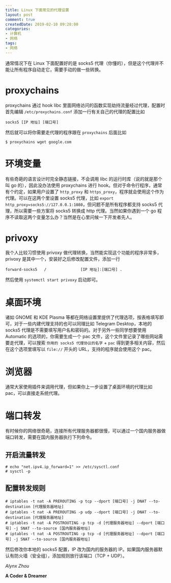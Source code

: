 ```yaml
---
title: Linux 下面常见的代理设置
layout: post
comment: true
createdDate: 2019-02-10 09:28:00
categories:
- 计算机
- 网络
tags:
- 网络
---
```

通常情况下在 Linux 下面配置好的是 socks5 代理（你懂的），但是这个代理并不能让所有程序自动走它，需要手动的做一些转换。

<!--more-->

# proxychains

proxychains 通过 hook libc 里面网络访问的函数实现劫持流量经过代理，配置时首先编辑 `/etc/proxychains.conf` 添加一行有关自己的代理的配置比如

```
socks5 [IP 地址] [端口号]
```

然后就可以将你需要走代理的程序跟在 `proxychains` 后面比如

```
$ proxychains wget google.com
```

# 环境变量

有些奇葩的语言设计时完全静态链接，不会调用 libc 的运行时库（说的就是那个叫 go 的），因此没办法使用 proxychains 进行 hook。但对于命令行程序，通常有个约定，如果用户设置了 `http_proxy` 和 `https_proxy`，程序就会使用这个作为代理。可以在这两个里设置 socks5 代理，比如 `export http_proxy=socks5://127.0.0.1:1080`，但问题不是所有程序都支持 socks5 代理，所以需要一些方案将 socks5 转换成 http 代理。当然如果你遇到一个 go 程序不读取这两个变量怎么办？当然是在心里问候一下开发者先人。

# privoxy

我个人比较习惯使用 privoxy 做代理转换，当然能实现这个功能的程序非常多，privoxy 是其中一个，安装好之后修改配置文件，添加一行

```
forward-socks5   /               [IP 地址]:[端口号] .
```

然后使用 `systemctl start privoxy` 启动即可。

# 桌面环境

诸如 GNOME 和 KDE Plasma 等都在网络设置里提供了代理选项，按表格填写即可，对于一些内建代理支持的也可以同理比如 Telegram Desktop，本地的 socks5 代理是不需要填写用户名和密码的。对于另外一些同学想要使用 Automatic 的选项的，你需要生成一个 pac 文件，这个文件里记录了哪些网站需要走代理，可以搜索 `你用的 socks5 代理协议的名字` + `pac` 得到更多相关内容，然后在这个选项里填写以 `file://` 开头的 URL，支持的程序就会使用这个 pac。

# 浏览器

通常大家使用插件来调用代理，但如果你上一步设置了桌面环境的代理比如 pac，可以直接走系统代理。

# 端口转发

有时候你的网络很奇葩，连接所有代理服务器都很慢，可以通过一个国内服务器做端口转发，需要在国内服务器执行下列命令。

## 开启流量转发

```
# echo "net.ipv4.ip_forward=1" >> /etc/sysctl.conf
# sysctl -p
```

## 配置转发规则

```
# iptables -t nat -A PREROUTING -p tcp --dport [端口号] -j DNAT --to-destination [代理服务器地址]
# iptables -t nat -A PREROUTING -p udp --dport [端口号] -j DNAT --to-destination [代理服务器地址]
# iptables -t nat -A POSTROUTING -p tcp -d [代理服务器地址] --dport [端口号] -j SNAT --to-source [国内服务器地址]
# iptables -t nat -A POSTROUTING -p tcp -d [代理服务器地址] --dport [端口号] -j SNAT --to-source [国内服务器地址]
```

然后修改你本地的 socks5 配置，IP 改为国内的服务器的 IP。如果国内服务器默认有防火墙（安全组），添加规则放行该端口（TCP + UDP）。

*Alynx Zhou*

**A Coder & Dreamer**
